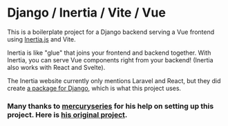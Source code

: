# Django / Inertia / Vite / Vue

This is a boilerplate project for a Django backend serving a Vue frontend using [Inertia.js](https://inertiajs.com/) and Vite. 

Inertia is like "glue" that joins your frontend and backend together. With Inertia, you can serve Vue components right from your backend! (Inertia also works with React and Svelte).

The Inertia website currently only mentions Laravel and React, but they did create [a package for Django](https://github.com/inertiajs/inertia-django), which is what this project uses.

### Many thanks to [mercuryseries](https://github.com/mercuryseries) for his help on setting up this project. Here is [his original project](https://github.com/mercuryseries/django-inertia-vue).
